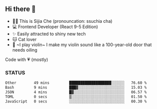 ## Hi there 👋

- 🙋‍♀️ This is Sijia Che (pronouncation: ssuchia cha)
- 💻 Frontend Developer (React 9-5 Edition)
- ✨ Easily attracted to shiny new tech
- 🐱 Cat lover
- 🌟 ~I play violin~ I make my violin sound like a 100-year-old door that needs oiling

Code with 💗 (mostly)

### STATUS
<!--START_SECTION:waka-->

```txt
Other        49 mins         ███████████████████░░░░░░   76.60 %
Bash         9 mins          ███▓░░░░░░░░░░░░░░░░░░░░░   15.03 %
JSON         4 mins          █▓░░░░░░░░░░░░░░░░░░░░░░░   06.57 %
TOML         0 secs          ▒░░░░░░░░░░░░░░░░░░░░░░░░   01.50 %
JavaScript   0 secs          ░░░░░░░░░░░░░░░░░░░░░░░░░   00.30 %
```

<!--END_SECTION:waka-->
